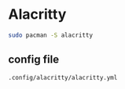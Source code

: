 # Alacritty

```bash
sudo pacman -S alacritty
```
 ## config file
 ```bash
.config/alacritty/alacritty.yml
 ```

